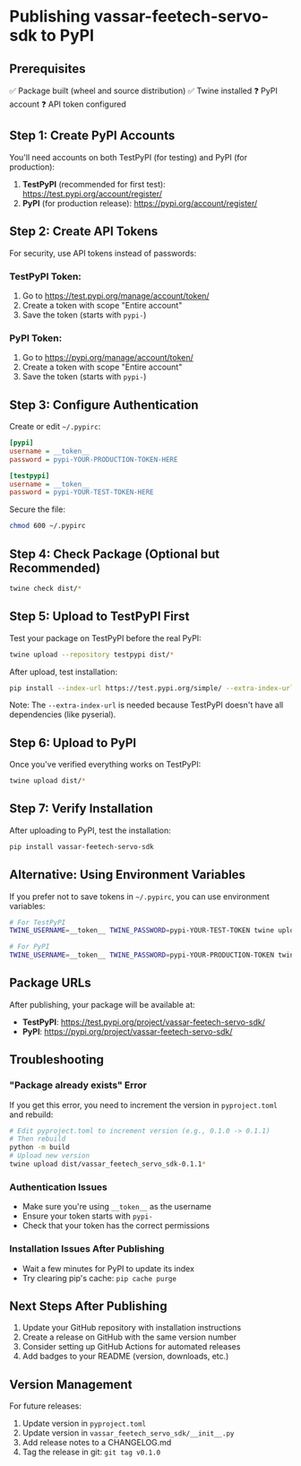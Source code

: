 # Publishing vassar-feetech-servo-sdk to PyPI

## Prerequisites

✅ Package built (wheel and source distribution)
✅ Twine installed
❓ PyPI account
❓ API token configured

## Step 1: Create PyPI Accounts

You'll need accounts on both TestPyPI (for testing) and PyPI (for production):

1. **TestPyPI** (recommended for first test): https://test.pypi.org/account/register/
2. **PyPI** (for production release): https://pypi.org/account/register/

## Step 2: Create API Tokens

For security, use API tokens instead of passwords:

### TestPyPI Token:
1. Go to https://test.pypi.org/manage/account/token/
2. Create a token with scope "Entire account"
3. Save the token (starts with `pypi-`)

### PyPI Token:
1. Go to https://pypi.org/manage/account/token/
2. Create a token with scope "Entire account"
3. Save the token (starts with `pypi-`)

## Step 3: Configure Authentication

Create or edit `~/.pypirc`:

```ini
[pypi]
username = __token__
password = pypi-YOUR-PRODUCTION-TOKEN-HERE

[testpypi]
username = __token__
password = pypi-YOUR-TEST-TOKEN-HERE
```

Secure the file:
```bash
chmod 600 ~/.pypirc
```

## Step 4: Check Package (Optional but Recommended)

```bash
twine check dist/*
```

## Step 5: Upload to TestPyPI First

Test your package on TestPyPI before the real PyPI:

```bash
twine upload --repository testpypi dist/*
```

After upload, test installation:
```bash
pip install --index-url https://test.pypi.org/simple/ --extra-index-url https://pypi.org/simple/ vassar-feetech-servo-sdk
```

Note: The `--extra-index-url` is needed because TestPyPI doesn't have all dependencies (like pyserial).

## Step 6: Upload to PyPI

Once you've verified everything works on TestPyPI:

```bash
twine upload dist/*
```

## Step 7: Verify Installation

After uploading to PyPI, test the installation:

```bash
pip install vassar-feetech-servo-sdk
```

## Alternative: Using Environment Variables

If you prefer not to save tokens in `~/.pypirc`, you can use environment variables:

```bash
# For TestPyPI
TWINE_USERNAME=__token__ TWINE_PASSWORD=pypi-YOUR-TEST-TOKEN twine upload --repository testpypi dist/*

# For PyPI
TWINE_USERNAME=__token__ TWINE_PASSWORD=pypi-YOUR-PRODUCTION-TOKEN twine upload dist/*
```

## Package URLs

After publishing, your package will be available at:

- **TestPyPI**: https://test.pypi.org/project/vassar-feetech-servo-sdk/
- **PyPI**: https://pypi.org/project/vassar-feetech-servo-sdk/

## Troubleshooting

### "Package already exists" Error
If you get this error, you need to increment the version in `pyproject.toml` and rebuild:
```bash
# Edit pyproject.toml to increment version (e.g., 0.1.0 -> 0.1.1)
# Then rebuild
python -m build
# Upload new version
twine upload dist/vassar_feetech_servo_sdk-0.1.1*
```

### Authentication Issues
- Make sure you're using `__token__` as the username
- Ensure your token starts with `pypi-`
- Check that your token has the correct permissions

### Installation Issues After Publishing
- Wait a few minutes for PyPI to update its index
- Try clearing pip's cache: `pip cache purge`

## Next Steps After Publishing

1. Update your GitHub repository with installation instructions
2. Create a release on GitHub with the same version number
3. Consider setting up GitHub Actions for automated releases
4. Add badges to your README (version, downloads, etc.)

## Version Management

For future releases:
1. Update version in `pyproject.toml`
2. Update version in `vassar_feetech_servo_sdk/__init__.py`
3. Add release notes to a CHANGELOG.md
4. Tag the release in git: `git tag v0.1.0`